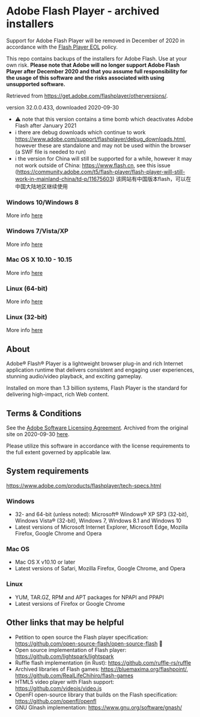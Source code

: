 # Adobe Flash Player - archived installers
Support for Adobe Flash Player will be removed in December of 2020 in accordance with the [Flash Player EOL](https://www.adobe.com/products/flashplayer/end-of-life.html) policy. 

This repo contains backups of the installers for Adobe Flash. Use at your own risk. 
**Please note that Adobe will no longer support Adobe Flash Player after December 2020 and that you assume full responsibility for the usage of this software and the risks associated with using unsupported software.**

Retrieved from https://get.adobe.com/flashplayer/otherversions/.

version 32.0.0.433, downloaded 2020-09-30
 - ⚠️ note that this version contains a time bomb which deactivates Adobe Flash after January 2021
 - ℹ️ there are debug downloads which continue to work https://www.adobe.com/support/flashplayer/debug_downloads.html, however these are standalone and may not be used within the browser (a SWF file is needed to run)
 - ℹ️ the version for China will still be supported for a while, however it may not work outside of China: https://www.flash.cn, see this issue (https://community.adobe.com/t5/flash-player/flash-player-will-still-work-in-mainland-china/td-p/11675603) 该网站有中国版本flash，可以在中国大陆地区继续使用
 
### Windows 10/Windows 8
More info [here](https://github.com/7468696e6b/adobeflash-archive/tree/master/windows10_windows8)

### Windows 7/Vista/XP
More info [here](https://github.com/7468696e6b/adobeflash-archive/blob/master/windows7_vista_xp)

### Mac OS X 10.10 - 10.15
More info [here](https://github.com/7468696e6b/adobeflash-archive/blob/master/macosx10_10-10_15)

### Linux (64-bit)
More info [here](https://github.com/7468696e6b/adobeflash-archive/blob/master/linux64bit)

### Linux (32-bit)
More info [here](https://github.com/7468696e6b/adobeflash-archive/tree/master/linux32bit)

## About

Adobe® Flash® Player is a lightweight browser plug-in and rich Internet application runtime that delivers consistent and engaging user experiences, stunning audio/video playback, and exciting gameplay.

Installed on more than 1.3 billion systems, Flash Player is the standard for delivering high-impact, rich Web content.

## Terms & Conditions

See the [Adobe Software Licensing Agreement](https://wwwimages2.adobe.com/www.adobe.com/content/dam/acom/en/legal/licenses-terms/pdf/PlatformClients_PC_WWEULA-en_US-20150407_1357.pdf). Archived from the original site on 2020-09-30 [here](https://github.com/7468696e6b/adobeflash-archive/blob/master/PlatformClients_PC_WWEULA-en_US-20150407_1357.pdf).

Please utilize this software in accordance with the license requirements to the full extent governed by applicable law.

## System requirements
https://www.adobe.com/products/flashplayer/tech-specs.html

### Windows
   
 - 32- and 64-bit (unless noted): Microsoft® Windows® XP SP3 (32-bit), Windows Vista® (32-bit), Windows 7, Windows 8.1 and Windows 10
 - Latest versions of Microsoft Internet Explorer, Microsoft Edge, Mozilla Firefox, Google Chrome and Opera

### Mac OS
 
 - Mac OS X v10.10 or later
 - Latest versions of Safari, Mozilla Firefox, Google Chrome, and Opera

### Linux
  
 - YUM, TAR.GZ, RPM and APT packages for NPAPI and PPAPI
 - Latest versions of Firefox or Google Chrome
 
 ## Other links that may be helpful
 
 - Petition to open source the Flash player specification: https://github.com/open-source-flash/open-source-flash 🌟
 - Open source implementation of Flash player: https://github.com/lightspark/lightspark
 - Ruffle flash implementation (in Rust): https://github.com/ruffle-rs/ruffle
 - Archived libraries of Flash games: https://bluemaxima.org/flashpoint/, https://github.com/RealLifeChihiro/flash-games
 - HTML5 video player with Flash support: https://github.com/videojs/video.js
 - OpenFl open-source library that builds on the Flash specification: https://github.com/openfl/openfl
 - GNU Glnash implementation: https://www.gnu.org/software/gnash/
 
